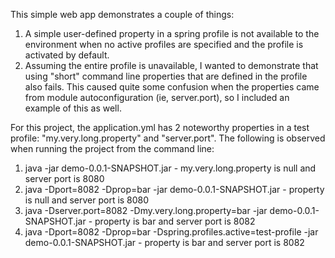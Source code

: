 <p>This simple web app demonstrates a couple of things:<p>

<ol>
<li>A simple user-defined property in a spring profile is not available to the environment when no active profiles are specified and the profile is activated by default.</li>
<li>Assuming the entire profile is unavailable, I wanted to demonstrate that using "short" command line properties that are defined in the profile also fails.  This caused quite some confusion when the properties came from module autoconfiguration (ie, server.port), so I included an example of this as well.</li>
</ol>

<p>For this project, the application.yml has 2 noteworthy properties in a test profile:  "my.very.long.property" and "server.port".  The following is observed when running the project from the command line:</p>

<ol>
<li>java -jar demo-0.0.1-SNAPSHOT.jar - my.very.long.property is null and server port is 8080</li>
<li>java -Dport=8082 -Dprop=bar -jar demo-0.0.1-SNAPSHOT.jar - property is null and server port is 8080</li>
<li>java -Dserver.port=8082 -Dmy.very.long.property=bar -jar demo-0.0.1-SNAPSHOT.jar - property is bar and server port is 8082</li>
<li>java -Dport=8082 -Dprop=bar -Dspring.profiles.active=test-profile -jar demo-0.0.1-SNAPSHOT.jar - property is bar and server port is 8082</li>
